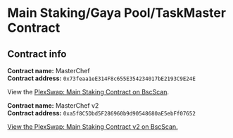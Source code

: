 # Main Staking/Gaya Pool/TaskMaster Contract

## Contract info

**Contract name:** MasterChef\
**Contract address:** `0x73feaa1eE314F8c655E354234017bE2193C9E24E`

View the [PlexSwap: Main Staking Contract on BscScan](https://bscscan.com/address/0x73feaa1ee314f8c655e354234017be2193c9e24e).



**Contract name:** MasterChef v2\
**Contract address:** `0xa5f8C5Dbd5F286960b9d90548680aE5ebFf07652`

[View the PlexSwap: Main Staking Contract v2 on BscScan.](https://bscscan.com/address/0xa5f8C5Dbd5F286960b9d90548680aE5ebFf07652)
